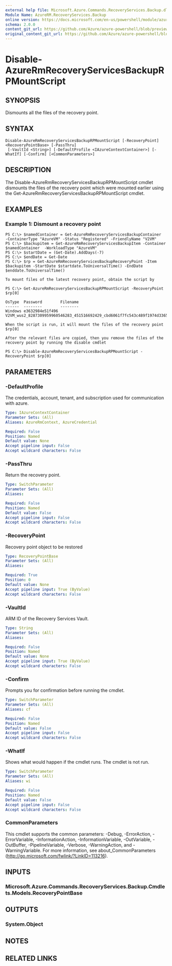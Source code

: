 ```yaml
---
external help file: Microsoft.Azure.Commands.RecoveryServices.Backup.dll-Help.xml
Module Name: AzureRM.RecoveryServices.Backup
online version: https://docs.microsoft.com/en-us/powershell/module/azurerm.recoveryservices.backup/disable-azurermrecoveryservicesbackuprpmountscript
schema: 2.0.0
content_git_url: https://github.com/Azure/azure-powershell/blob/preview/src/ResourceManager/RecoveryServices/Commands.RecoveryServices.Backup/help/Disable-AzureRmRecoveryServicesBackupRPMountScript.md
original_content_git_url: https://github.com/Azure/azure-powershell/blob/preview/src/ResourceManager/RecoveryServices/Commands.RecoveryServices.Backup/help/Disable-AzureRmRecoveryServicesBackupRPMountScript.md
---
```


# Disable-AzureRmRecoveryServicesBackupRPMountScript

## SYNOPSIS
Dismounts all the files of the recovery point.

## SYNTAX

```
Disable-AzureRmRecoveryServicesBackupRPMountScript [-RecoveryPoint] <RecoveryPointBase> [-PassThru]
 [-VaultId <String>] [-DefaultProfile <IAzureContextContainer>] [-WhatIf] [-Confirm] [<CommonParameters>]
```

## DESCRIPTION
The Disable-AzureRmRecoveryServicesBackupRPMountScript cmdlet dismounts the files of the recovery point which were mounted earlier using the Get-AzureRmRecoveryServicesBackupRPMountScript cmdlet.

## EXAMPLES

### Example 1: Dismount a recovery point
```
PS C:\> $namedContainer = Get-AzureRmRecoveryServicesBackupContainer  -ContainerType "AzureVM" -Status "Registered" -FriendlyName "V2VM"
PS C:\> $backupitem = Get-AzureRmRecoveryServicesBackupItem -Container $namedContainer  -WorkloadType "AzureVM"
PS C:\> $startDate = (Get-Date).AddDays(-7)
PS C:\> $endDate = Get-Date
PS C:\> $rp = Get-AzureRmRecoveryServicesBackupRecoveryPoint -Item $backupitem -StartDate $startdate.ToUniversalTime() -EndDate $enddate.ToUniversalTime()

To mount files of the latest recovery point, obtain the script by

PS C:\> Get-AzureRmRecoveryServicesBackupRPMountScript -RecoveryPoint $rp[0]

OsType  Password        Filename
------  --------        --------
Windows e3632984e51f496 V2VM_wus2_8287309959960546283_451516692429_cbd6061f7fc543c489f1974d33659fed07a6e0c2e08740.exe

When the script is run, it will mount the files of the recovery point $rp[0]

After the relevant files are copied, then you remove the files of the recovery point by running the disable cmdlet

PS C:\> Disable-AzureRmRecoveryServicesBackupRPMountScript -RecoveryPoint $rp[0]
```

## PARAMETERS

### -DefaultProfile
The credentials, account, tenant, and subscription used for communication with azure.

```yaml
Type: IAzureContextContainer
Parameter Sets: (All)
Aliases: AzureRmContext, AzureCredential

Required: False
Position: Named
Default value: None
Accept pipeline input: False
Accept wildcard characters: False
```

### -PassThru
Return the recovery point.

```yaml
Type: SwitchParameter
Parameter Sets: (All)
Aliases: 

Required: False
Position: Named
Default value: False
Accept pipeline input: False
Accept wildcard characters: False
```

### -RecoveryPoint
Recovery point object to be restored

```yaml
Type: RecoveryPointBase
Parameter Sets: (All)
Aliases: 

Required: True
Position: 0
Default value: None
Accept pipeline input: True (ByValue)
Accept wildcard characters: False
```

### -VaultId
ARM ID of the Recovery Services Vault.

```yaml
Type: String
Parameter Sets: (All)
Aliases: 

Required: False
Position: Named
Default value: None
Accept pipeline input: True (ByValue)
Accept wildcard characters: False
```

### -Confirm
Prompts you for confirmation before running the cmdlet.

```yaml
Type: SwitchParameter
Parameter Sets: (All)
Aliases: cf

Required: False
Position: Named
Default value: False
Accept pipeline input: False
Accept wildcard characters: False
```

### -WhatIf
Shows what would happen if the cmdlet runs.
The cmdlet is not run.

```yaml
Type: SwitchParameter
Parameter Sets: (All)
Aliases: wi

Required: False
Position: Named
Default value: False
Accept pipeline input: False
Accept wildcard characters: False
```

### CommonParameters
This cmdlet supports the common parameters: -Debug, -ErrorAction, -ErrorVariable, -InformationAction, -InformationVariable, -OutVariable, -OutBuffer, -PipelineVariable, -Verbose, -WarningAction, and -WarningVariable. For more information, see about_CommonParameters (<http://go.microsoft.com/fwlink/?LinkID=113216>).

## INPUTS

### Microsoft.Azure.Commands.RecoveryServices.Backup.Cmdlets.Models.RecoveryPointBase

## OUTPUTS

### System.Object

## NOTES

## RELATED LINKS


